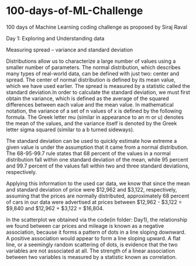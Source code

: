 # 100-days-of-ML-Challenge
100 days of Machine Learning coding challenge as proposed by Siraj Raval

Day 1: Exploring and Understanding data

Measuring spread – variance and standard deviation

Distributions allow us to characterize a large number of values using a smaller number of parameters. The normal distribution, which describes many types of real-world data, can be defined with just two: center and spread. The center of normal distribution is defined by its mean value, which we have used earlier. The spread is measured by a statistic called the standard deviation.In order to calculate the standard deviation, we must first obtain the variance, which is defined as the average of the squared differences between each value and the mean value. In mathematical notation, the variance of a set of n values of x is defined by the following formula. The Greek letter mu (similar in appearance to an m or u) denotes the mean of the values, and the variance itself is denoted by the Greek letter sigma squared (similar to a b turned sideways).

The standard deviation can be used to quickly estimate how extreme a given value is under the assumption that it came from a normal distribution. The 68-95-99.7 rule states that 68 percent of the values in a normal distribution fall within one standard deviation of the mean, while 95 percent and 99.7 percent of the values fall within two and three standard deviations, respectively. 

Applying this information to the used car data, we know that since the mean and standard deviation of price were $12,962 and $3,122, respectively, assuming that the prices are normally distributed, approximately 68 percent of cars in our data were advertised at prices between $12,962 - $3,122 = $9,840 and $12,962 + $3,122 = $16,804.

In the scatterplot we obtained via the code(in folder: Day1), the relationship we found between car prices and mileage is known as a negative association, because it forms a pattern of dots in a line sloping downward. A positive association would appear to form a line sloping upward. A flat line, or a seemingly random scattering of dots, is evidence that the two variables are not associated at all. The strength of a linear association between two variables is measured by a statistic known as correlation.
